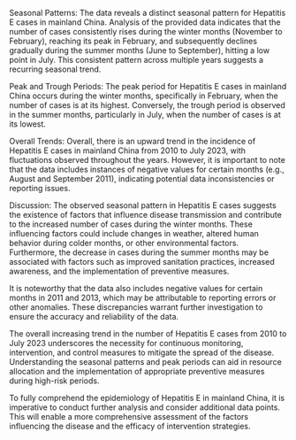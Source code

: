 Seasonal Patterns: The data reveals a distinct seasonal pattern for Hepatitis E cases in mainland China. Analysis of the provided data indicates that the number of cases consistently rises during the winter months (November to February), reaching its peak in February, and subsequently declines gradually during the summer months (June to September), hitting a low point in July. This consistent pattern across multiple years suggests a recurring seasonal trend.

Peak and Trough Periods: The peak period for Hepatitis E cases in mainland China occurs during the winter months, specifically in February, when the number of cases is at its highest. Conversely, the trough period is observed in the summer months, particularly in July, when the number of cases is at its lowest.

Overall Trends: Overall, there is an upward trend in the incidence of Hepatitis E cases in mainland China from 2010 to July 2023, with fluctuations observed throughout the years. However, it is important to note that the data includes instances of negative values for certain months (e.g., August and September 2011), indicating potential data inconsistencies or reporting issues.

Discussion: The observed seasonal pattern in Hepatitis E cases suggests the existence of factors that influence disease transmission and contribute to the increased number of cases during the winter months. These influencing factors could include changes in weather, altered human behavior during colder months, or other environmental factors. Furthermore, the decrease in cases during the summer months may be associated with factors such as improved sanitation practices, increased awareness, and the implementation of preventive measures.

It is noteworthy that the data also includes negative values for certain months in 2011 and 2013, which may be attributable to reporting errors or other anomalies. These discrepancies warrant further investigation to ensure the accuracy and reliability of the data.

The overall increasing trend in the number of Hepatitis E cases from 2010 to July 2023 underscores the necessity for continuous monitoring, intervention, and control measures to mitigate the spread of the disease. Understanding the seasonal patterns and peak periods can aid in resource allocation and the implementation of appropriate preventive measures during high-risk periods.

To fully comprehend the epidemiology of Hepatitis E in mainland China, it is imperative to conduct further analysis and consider additional data points. This will enable a more comprehensive assessment of the factors influencing the disease and the efficacy of intervention strategies.